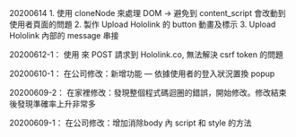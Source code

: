 20200614
    1. 使用 cloneNode 來處理 DOM -> 避免到 content_script 會改動到使用者頁面的問題
    2. 製作 Upload Hololink 的 button 動畫及標示
    3. Upload Hololink 內部的 message 串接


20200612-1：
    使用 <Fetch> 來 POST 請求到 Hololink.co, 無法解決 csrf token 的問題

20200610-1：
    在公司修改：新增功能 — 依據使用者的登入狀況置換 popup

20200609-2：
    在家裡修改：發現整個程式碼迴圈的錯誤，開始修改。修改結束後發現準確率上升非常多

20200609-1：
    在公司修改：增加消除body 內 script 和 style 的方法

    